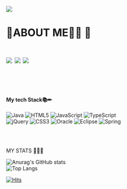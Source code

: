 
<!---
- 👋 Hi, I’m @kimsr9210
- 👀 I’m interested in ...
- 🌱 I’m currently learning ...
- 💞️ I’m looking to collaborate on ...
- 
- 📫 How to reach me ...

kimsr9210/kimsr9210 is a ✨ special ✨ repository because its `README.md` (this file) appears on your GitHub profile.
You can click the Preview link to take a look at your changes.
--->

<img src="https://capsule-render.vercel.app/api?type=shark&color=auto&height=300&section=header&text=soryeon%20kim&fontSize=90" />
<br/>

<h1>🍒ABOUT ME👀💛 🍒<h1/>

<!--
<a href="[연결할 링크]" target="_blank"><img src="https://img.shields.io/badge/[쓰고 싶은 텍스트]-[컬러 코드]?style=flat-square&logo=[브랜드 이름]&logoColor=white"/></a>
--> 
 
<a href="https://blog.naver.com/kimsr9210" target="_blank"><img src="https://img.shields.io/badge/Naver-brightgreen?style=flat-square&logo=Naver&logoColor=white"/></a>
<a href="https://www.instagram.com/10_21k" target="_blank"><img src="https://img.shields.io/badge/Instergram-ff69b4?style=flat-square&logo=Instagram&logoColor=white"/></a>
 <a href="#" target="_blank"><img src="https://img.shields.io/badge/Mail-brightgreen?style=flat-square&logo=Gmail&logoColor=white"/></a>
 
 <br/>
 
 <h4>My tech Stack📚✏</h4>

![Java](https://img.shields.io/badge/Java-007396.svg?&style=for-the-badge&logo=Java&logoColor=white)
![HTML5](https://img.shields.io/badge/html5-%23E34F26.svg?style=for-the-badge&logo=html5&logoColor=white)
![JavaScript](https://img.shields.io/badge/javascript-%23323330.svg?style=for-the-badge&logo=javascript&logoColor=%23F7DF1E)
![TypeScript](https://img.shields.io/badge/typescript-%23007ACC.svg?style=for-the-badge&logo=typescript&logoColor=white)<br/>
![jQuery](https://img.shields.io/badge/jquery-%230769AD.svg?style=for-the-badge&logo=jquery&logoColor=white)
![CSS3](https://img.shields.io/badge/css3-%231572B6.svg?style=for-the-badge&logo=css3&logoColor=white)
![Oracle](https://img.shields.io/badge/Oracle-F80000?style=for-the-badge&logo=oracle&logoColor=white)
![Eclipse](https://img.shields.io/badge/Eclipse-FE7A16.svg?style=for-the-badge&logo=Eclipse&logoColor=white)
![Spring](https://img.shields.io/badge/spring-%236DB33F.svg?style=for-the-badge&logo=spring&logoColor=white)

 <br/>
 <br/>

 MY STATS 👩🏻‍💻
 <br/>
 
![Anurag's GitHub stats](https://github-readme-stats.vercel.app/api?username=kimsr9210&show_icons=true&theme=graywhite) 
 <br/>
![Top Langs](https://github-readme-stats.vercel.app/api/top-langs/?username=kimsr9210&layout=compact&theme=material-vue) 


[![Hits](https://hits.seeyoufarm.com/api/count/incr/badge.svg?url=https://github.com/kimsr9210-counter&count_bg=%23848259&title_bg=%23EBCFA9&icon=github.svg&icon_color=%23E7E7E7&title=hits&edge_flat=false)](https://hits.seeyoufarm.com)
 




